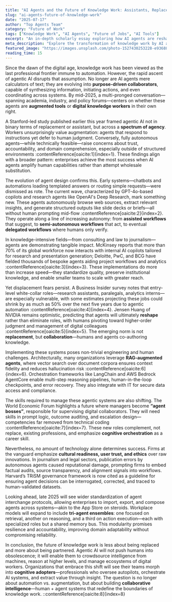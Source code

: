 ```yaml
---
title: "AI Agents and the Future of Knowledge Work: Assistants, Replacements, or Something Else?"
slug: "ai-agents-future-of-knowledge-work"
date: "2025-07-17"
author: "Top Agents Team"
category: "Future of Work"
tags: ["Knowledge Work", "AI Agents", "Future of Jobs", "AI Tools"]
excerpt: "An in-depth scholarly essay exploring how AI agents are reshaping knowledge work—whether they act as collaborators, replacements, or forge new professional paradigms."
meta_description: "Explore the transformation of knowledge work by AI agents—integration, replacement, augmentation—and what it means for jobs, skills, and enterprise strategy in 2025."
featured_image: "https://images.unsplash.com/photo-1527430253228-e93688616381?w=800"
reading_time: 15
---
```


Since the dawn of the digital age, knowledge work has been viewed as the last professional frontier immune to automation. However, the rapid ascent of agentic AI disrupts that assumption. No longer are AI agents mere calculators of text; they are evolving into **purpose-driven collaborators**, capable of synthesizing information, initiating actions, and even coordinating across systems. By mid-2025, a multi-pronged conversation—spanning academia, industry, and policy forums—centers on whether these agents are **augmented tools** or **digital knowledge workers** in their own right.

A Stanford-led study published earlier this year framed agentic AI not in binary terms of replacement or assistant, but across a **spectrum of agency**. Workers unsurprisingly value augmentation: agents that respond to instructions yet defer to human judgment. Conversely, fully autonomous agents—while technically feasible—raise concerns about trust, accountability, and domain comprehension, especially outside of structured environments :contentReference[oaicite:1]{index=1}. These findings align with a broader pattern: enterprises achieve the most success when AI agents amplify human capabilities rather than attempt wholesale substitution.

The evolution of agent design confirms this. Early systems—chatbots and automations loading templated answers or routing simple requests—were dismissed as rote. The current wave, characterized by GPT-4o-based copilots and research agents like OpenAI's Deep Research, mark something new. These agents autonomously browse web sources, extract relevant insights, and generate structured outputs like slide decks or briefs—all without human prompting mid-flow :contentReference[oaicite:2]{index=2}. They operate along a line of increasing autonomy: from **assisted workflows** that suggest, to **semi-autonomous workflows** that act, to eventual **delegated workflows** where humans only verify.

In knowledge-intensive fields—from consulting and law to journalism—agents are demonstrating tangible impact. McKinsey reports that more than 70% of its global workforce now interacts with internal AI copilots tailored for research and presentation generation; Deloitte, PwC, and BCG have fielded thousands of bespoke agents aiding project workflows and analytics :contentReference[oaicite:3]{index=3}. These implementations do more than increase speed—they standardize quality, preserve institutional knowledge, and enable smaller teams to scale with greater reach.

Yet displacement fears persist. A Business Insider survey notes that entry-level white-collar roles—research assistants, paralegals, analytics interns—are especially vulnerable, with some estimates projecting these jobs could shrink by as much as 50% over the next five years due to agentic automation :contentReference[oaicite:4]{index=4}. Jensen Huang of NVIDIA remains optimistic, predicting that agents will ultimately **reshape** rather than eliminate roles, with humans pivoting toward higher-order judgment and management of digital colleagues :contentReference[oaicite:5]{index=5}. The emerging norm is not **replacement**, but **collaboration**—humans and agents co-authoring knowledge.

Implementing these systems poses non-trivial engineering and human challenges. Architecturally, many organizations leverage **RAG-augmented agents**, where vector search over document corpora ensures context fidelity and reduces hallucination risk :contentReference[oaicite:6]{index=6}. Orchestration frameworks like LangChain and AWS Bedrock AgentCore enable multi-step reasoning pipelines, human-in-the-loop checkpoints, and error recovery. They also integrate with IT for secure data access and compliance.

The skills required to manage these agentic systems are also shifting. The World Economic Forum highlights a future where managers become **“agent bosses”**, responsible for supervising digital collaborators. They will need skills in prompt logic, outcome auditing, and escalation design—competencies far removed from technical coding :contentReference[oaicite:7]{index=7}. These new roles complement, not replace, existing professions, and emphasize **cognitive orchestration** as a career skill.

Nevertheless, no amount of technology alone determines success. Firms at the vanguard emphasize **cultural readiness, user trust, and ethics** over raw innovations. In journalism and legal sectors, publication errors by autonomous agents caused reputational damage, prompting firms to embed factual audits, source transparency, and alignment signals into workflows. Harvard’s TRiSM governance framework is now cited as a guideline for ensuring agent decisions can be interrogated, corrected, and traced to human-validated datasets.

Looking ahead, late 2025 will see wider standardization of agent interchange protocols, allowing enterprises to import, export, and compose agents across systems—akin to the App Store on steroids. Workplace models will expand to include **tri-agent ensembles**: one focused on retrieval, another on reasoning, and a third on action execution—each with specialized roles but a shared memory bus. This modularity promises resilience and accountability, improving domain adaptability without compromising reliability.

In conclusion, the future of knowledge work is less about being replaced and more about being partnered. Agentic AI will not push humans into obsolescence; it will enable them to crowdsource intelligence from machines, reason at higher levels, and manage ecosystems of digital workers. Organizations that embrace this shift will see their teams morph into **cognitive adopters**—professionals who oversee autopilots, orchestrate AI systems, and extract value through insight. The question is no longer about automation vs. augmentation, but about building **collaborative intelligence**—human + agent systems that redefine the boundaries of knowledge work.
::contentReference[oaicite:8]{index=8}

